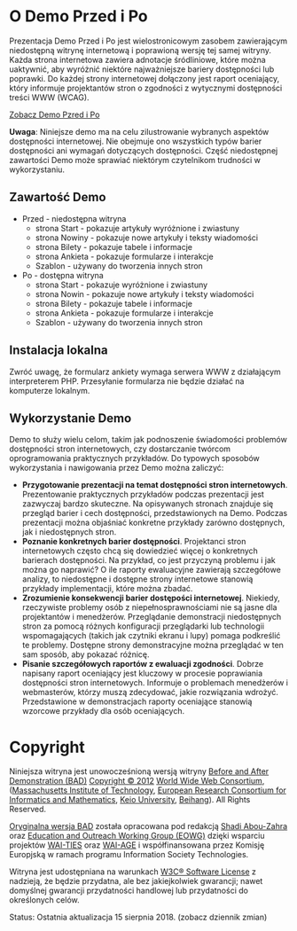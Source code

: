 # O Demo Przed i Po
Prezentacja Demo Przed i Po jest wielostronicowym zasobem zawierającym niedostępną witrynę internetową i poprawioną wersję tej samej witryny. Każda strona internetowa zawiera adnotacje śródliniowe, które można uaktywnić, aby wyróżnić niektóre najważniejsze bariery dostępności lub poprawki. Do każdej strony internetowej dołączony jest raport oceniający, który informuje projektantów stron o zgodności z wytycznymi dostępności treści WWW (WCAG).

[Zobacz Demo Pzred i Po](https://zwiastunsw.github.io/przedipo/)

**Uwaga**: Niniejsze demo ma na celu zilustrowanie wybranych aspektów dostępności internetowej. Nie obejmuje ono wszystkich typów barier dostępności ani wymagań dotyczących dostępności. Część niedostępnej zawartości Demo może sprawiać niektórym czytelnikom trudności w wykorzystaniu.

## Zawartość Demo
* Przed - niedostępna witryna
  - strona Start - pokazuje artykuły wyróżnione i zwiastuny
  - strona Nowiny - pokazuje nowe artykuły i teksty wiadomości
  - strona Bilety - pokazuje tabele i informacje
  - strona Ankieta - pokazuje formularze i interakcje
  - Szablon - używany do tworzenia innych stron
* Po - dostępna witryna
  - strona Start - pokazuje wyróżnione i zwiastuny
  - strona Nowin - pokazuje nowe artykuły i teksty wiadomości
  - strona Bilety - pokazuje tabele i informacje
  - strona Ankieta - pokazuje formularze i interakcje
  - Szablon - używany do tworzenia innych stron

## Instalacja lokalna
Zwróć uwagę, że formularz ankiety wymaga serwera WWW z działającym interpreterem PHP. Przesyłanie formularza nie będzie działać na komputerze lokalnym.

## Wykorzystanie Demo
Demo to służy wielu celom, takim jak podnoszenie świadomości problemów dostępności stron internetowych, czy dostarczanie twórcom oprogramowania praktycznych przykładów. Do typowych sposobów wykorzystania i nawigowania przez Demo można zaliczyć:

* **Przygotowanie prezentacji na temat dostępności stron internetowych**. Prezentowanie praktycznych przykładów podczas prezentacji jest zazwyczaj bardzo skuteczne. Na opisywanych stronach znajduje się przegląd barier i cech dostępności, przedstawionych na Demo. Podczas prezentacji można objaśniać konkretne przykłady zarówno dostępnych, jak i niedostępnych stron.
* **Poznanie konkretnych barier dostępności**. Projektanci stron internetowych często chcą się dowiedzieć więcej o konkretnych barierach dostępności. Na przykład, co jest przyczyną problemu i jak można go naprawić? O ile raporty ewaluacyjne zawierają szczegółowe analizy, to niedostępne i dostępne strony internetowe stanowią przykłady implementacji, które można zbadać.
* **Zrozumienie konsekwencji barier dostępości internetowej**. Niekiedy, rzeczywiste problemy osób z niepełnosprawnościami nie są jasne dla projektantów i menedżerów. Przeglądanie demonstracji niedostępnych stron za pomocą różnych konfiguracji przeglądarki lub technologii wspomagających (takich jak czytniki ekranu i lupy) pomaga podkreślić te problemy. Dostępne strony demonstracyjne można przeglądać w ten sam sposób, aby pokazać różnicę.
* **Pisanie szczegółowych raportów z ewaluacji zgodności**. Dobrze napisany raport oceniający jest kluczowy w procesie poprawiania dostępności stron internetowych. Informuje o problemach menedżerów i webmasterów, którzy muszą zdecydować, jakie rozwiązania wdrożyć. Przedstawione w demonstracjach raporty oceniające stanowią wzorcowe przykłady dla osób oceniających.

# Copyright
Niniejsza witryna jest unowocześnioną wersją witryny [Before and After Demonstration (BAD)](https://www.w3.org/WAI/demos/bad/) [Copyright © 2012](http://www.w3.org/Consortium/Legal/ipr-notice#Copyright) [World Wide Web Consortium](http://www.w3.org/), ([Massachusetts Institute of Technology](http://www.lcs.mit.edu/), [European Research Consortium for Informatics and Mathematics](http://www.ercim.org/), [Keio University](http://www.keio.ac.jp/), [Beihang](http://ev.buaa.edu.cn/)). All Rights Reserved.

[Oryginalna wersja BAD](https://www.w3.org/WAI/demos/bad/) została opracowana pod redakcją [Shadi Abou-Zahra](http://www.w3.org/People/shadi/) oraz [Education and Outreach Working Group (EOWG)](http://www.w3.org/WAI/EO/) dzięki wsparciu projektów [WAI-TIES](http://www.w3.org/WAI/TIES/) oraz [WAI-AGE](http://www.w3.org/WAI/WAI-AGE/) i współfinansowana przez Komisję Europjską w ramach programu Information Society Technologies. 

Witryna jest udostępniana na warunkach [W3C® Software License](http://www.w3.org/Consortium/Legal/copyright-software) z nadzieją, że będzie przydatna, ale bez jakiejkolwiek gwarancji; nawet domyślnej gwarancji przydatności handlowej lub przydatności do określonych celów.

Status: Ostatnia aktualizacja 15 sierpnia 2018. (zobacz dziennik zmian)



